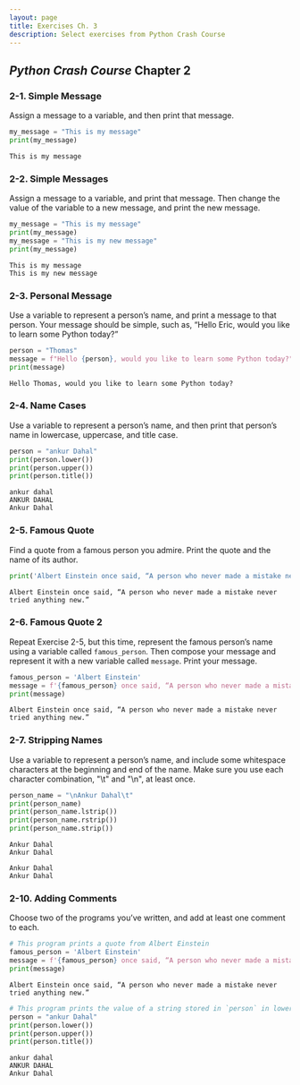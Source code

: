 ```yaml
---
layout: page
title: Exercises Ch. 3
description: Select exercises from Python Crash Course
---
```


## _Python Crash Course_ Chapter 2

### 2-1. Simple Message
Assign a message to a variable, and then print that message.


```python
my_message = "This is my message"
print(my_message)
```

    This is my message


### 2-2. Simple Messages
Assign a message to a variable, and print that message. Then change the value of the variable to a new message, and print the new message.


```python
my_message = "This is my message"
print(my_message)
my_message = "This is my new message"
print(my_message)
```

    This is my message
    This is my new message


### 2-3. Personal Message
Use a variable to represent a person’s name, and print a message to that person. Your message should be simple, such as, “Hello Eric, would you like to learn some Python today?”


```python
person = "Thomas"
message = f"Hello {person}, would you like to learn some Python today?"
print(message)
```

    Hello Thomas, would you like to learn some Python today?


### 2-4. Name Cases
Use a variable to represent a person’s name, and then print that person’s name in lowercase, uppercase, and title case.


```python
person = "ankur Dahal"
print(person.lower())
print(person.upper())
print(person.title())
```

    ankur dahal
    ANKUR DAHAL
    Ankur Dahal


### 2-5. Famous Quote
Find a quote from a famous person you admire. Print the quote and the name of its author.


```python
print('Albert Einstein once said, “A person who never made a mistake never tried anything new.”')
```

    Albert Einstein once said, “A person who never made a mistake never tried anything new.”


### 2-6. Famous Quote 2
Repeat Exercise 2-5, but this time, represent the famous person’s name using a variable called `famous_person`. Then compose your message and represent it with a new variable called `message`. Print your message.


```python
famous_person = 'Albert Einstein'
message = f'{famous_person} once said, “A person who never made a mistake never tried anything new.”'
print(message)
```

    Albert Einstein once said, “A person who never made a mistake never tried anything new.”


### 2-7. Stripping Names
Use a variable to represent a person’s name, and include some whitespace characters at the beginning and end of the name. Make sure you use each character combination, "\t" and "\n", at least once.


```python
person_name = "\nAnkur Dahal\t"
print(person_name)
print(person_name.lstrip())
print(person_name.rstrip())
print(person_name.strip())
```

    
    Ankur Dahal	
    Ankur Dahal	
    
    Ankur Dahal
    Ankur Dahal


### 2-10. Adding Comments
Choose two of the programs you’ve written, and add at least one comment to each.


```python
# This program prints a quote from Albert Einstein
famous_person = 'Albert Einstein'
message = f'{famous_person} once said, “A person who never made a mistake never tried anything new.”' # We use f string here to easily substitute the variable name for its value
print(message)
```

    Albert Einstein once said, “A person who never made a mistake never tried anything new.”



```python
# This program prints the value of a string stored in `person` in lowercase, uppercase, and title case
person = "ankur Dahal"
print(person.lower())
print(person.upper())
print(person.title())
```

    ankur dahal
    ANKUR DAHAL
    Ankur Dahal

